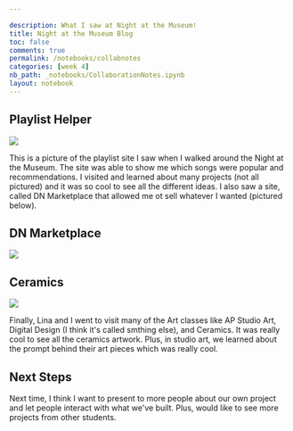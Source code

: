 ```yaml
--- 

description: What I saw at Night at the Museum!
title: Night at the Museum Blog
toc: false
comments: true
permalink: /notebooks/collabnotes
categories: [week 4]
nb_path: _notebooks/CollaborationNotes.ipynb
layout: notebook
---
```



## Playlist Helper
![]({{site.baseurl}}/images/playlistPic.png)
 
This is a picture of the playlist site I saw when I walked around the Night at the Museum. The site was able to show me which songs were popular and recommendations. I visited and learned about many projects (not all pictured) and it was so cool to see all the different ideas. I also saw a site, called DN Marketplace that allowed me ot sell whatever I wanted (pictured below).

## DN Marketplace
![]({{site.baseurl}}/images/dneroPic.png)


## Ceramics

![]({{site.baseurl}}/images/ceramicsPic.png)

Finally, Lina and I went to visit many of the Art classes like AP Studio Art, Digital Design (I think it's called smthing else), and Ceramics. It was really cool to see all the ceramics artwork. Plus, in studio art, we learned about the prompt behind their art pieces which was really cool. 
 
 ## Next Steps

 Next time, I think I want to present to more people about our own project and let people interact with what we've built. Plus,  would like to see more projects from other students. 
